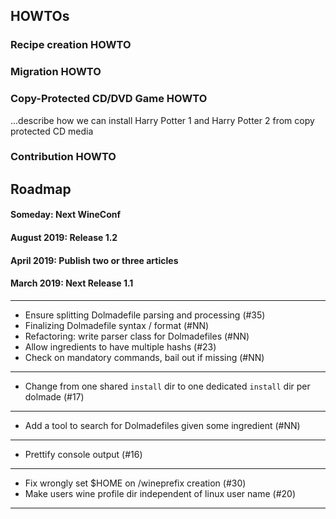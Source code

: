 ## HOWTOs
### Recipe creation HOWTO
### Migration HOWTO
### Copy-Protected CD/DVD Game HOWTO
...describe how we can install Harry Potter 1 and Harry Potter 2 from copy protected CD media
### Contribution HOWTO
   
## Roadmap

#### Someday: Next WineConf

#### August 2019: Release 1.2

#### April 2019: Publish two or three articles

#### March 2019: Next Release 1.1
---
 * Ensure splitting Dolmadefile parsing and processing (#35)
 * Finalizing Dolmadefile syntax / format (#NN)
 * Refactoring: write parser class for Dolmadefiles (#NN)
 * Allow ingredients to have multiple hashs (#23)
 * Check on mandatory commands, bail out if missing (#NN)
 ---
 * Change from one shared `install` dir to one dedicated `install` dir per dolmade (#17)
 ---
 * Add a tool to search for Dolmadefiles given some ingredient (#NN)
---
 * Prettify console output (#16)
 ---
 * Fix wrongly set $HOME on /wineprefix creation (#30)
 * Make users wine profile dir independent of linux user name (#20)
---

